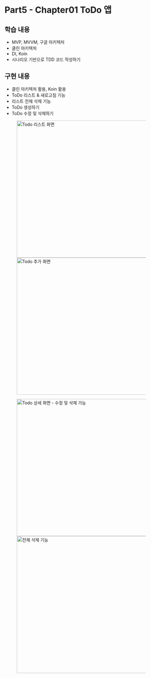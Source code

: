 # Part5 - Chapter01 ToDo 앱

## 학습 내용
- MVP, MVVM, 구글 아키텍처
- 클린 아키텍처
- DI, Koin
- 시나리오 기반으로 TDD 코드 작성하기
## 구현 내용
- 클린 아키텍처 활용, Koin 활용
- ToDo 리스트 & 새로고침 기능
- 리스트 전체 삭제 기능
- ToDo 생성하기
- ToDo 수정 및 삭제하기

<figure>
    <img src="https://user-images.githubusercontent.com/43491968/163076332-f2dec9c6-fb16-4d27-b8cf-ced647530c17.png" height="450" alt="Todo 리스트 화면">
    <img src="https://user-images.githubusercontent.com/43491968/163076339-c1b14064-5763-480b-add6-11e68fa354e3.png" height="450" alt="Todo 추가 화면">
</figure>
<figure>
    <img src="https://user-images.githubusercontent.com/43491968/163076341-e8f6a718-a26f-4f21-8285-d9ab4800a9f5.png" height="450" alt="Todo 상세 화면 - 수정 및 삭제 가능">
    <img src="https://user-images.githubusercontent.com/43491968/163076345-f63d84ac-d9be-4729-b7b5-941f5b324e11.png" height="450" alt="전체 삭제 기능">
</figure>